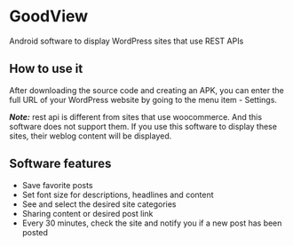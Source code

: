 # GoodView
Android software to display WordPress sites that use REST APIs

## How to use it
After downloading the source code and creating an APK, 
you can enter the full URL of your WordPress website by going to the menu item - Settings.

***Note:*** rest api is different from sites that use woocommerce. And this software does not support them.
If you use this software to display these sites, their weblog content will be displayed.

## Software features
- Save favorite posts
- Set font size for descriptions, headlines and content
- See and select the desired site categories
- Sharing content or desired post link
- Every 30 minutes, check the site and notify you if a new post has been posted

